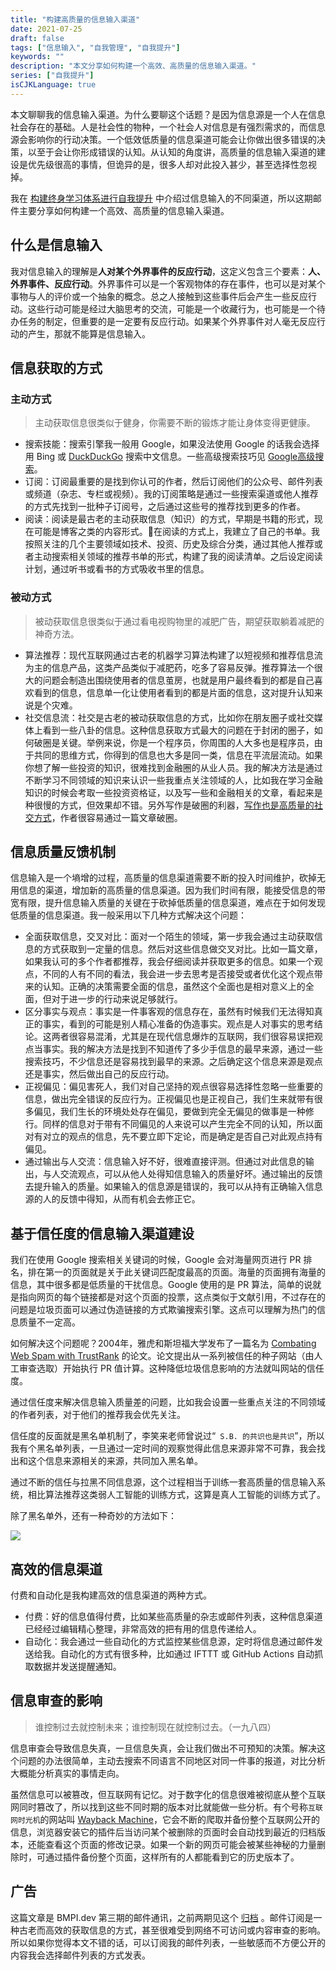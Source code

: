 ```yaml
---
title: "构建高质量的信息输入渠道"
date: 2021-07-25
draft: false
tags: ["信息输入", "自我管理", "自我提升"]
keywords: ""
description: "本文分享如何构建一个高效、高质量的信息输入渠道。"
series: ["自我提升"]
isCJKLanguage: true
---
```


本文聊聊我的信息输入渠道。为什么要聊这个话题？是因为信息源是一个人在信息社会存在的基础。人是社会性的物种，一个社会人对信息是有强烈需求的，而信息源会影响你的行动决策。一个低效低质量的信息渠道可能会让你做出很多错误的决策，以至于会让你形成错误的认知。从认知的角度讲，高质量的信息输入渠道的建设是优先级很高的事情，但诡异的是，很多人却对此投入甚少，甚至选择性忽视掉。

我在 [构建终身学习体系进行自我提升](https://www.bmpi.dev/self/build-personal-knowledge-system/#信息输入的不同渠道介绍) 中介绍过信息输入的不同渠道，所以这期邮件主要分享如何构建一个高效、高质量的信息输入渠道。

## 什么是信息输入

我对信息输入的理解是**人对某个外界事件的反应行动**，这定义包含三个要素：**人、外界事件、反应行动**。外界事件可以是一个客观物体的存在事件，也可以是对某个事物与人的评价或一个抽象的概念。总之人接触到这些事件后会产生一些反应行动。这些行动可能是经过大脑思考的交流，可能是一个收藏行为，也可能是一个待办任务的制定，但重要的是一定要有反应行动。如果某个外界事件对人毫无反应行动的产生，那就不能算是信息输入。

## 信息获取的方式

### 主动方式

> 主动获取信息很类似于健身，你需要不断的锻炼才能让身体变得更健康。

- 搜索技能：搜索引擎我一般用 Google，如果没法使用 Google 的话我会选择用 Bing 或 [DuckDuckGo](https://duckduckgo.com/) 搜索中文信息。一些高级搜索技巧见 [Google高级搜索](https://wiki.bmpi.dev/#Google高级搜索)。
- 订阅：订阅最重要的是找到你认可的作者，然后订阅他们的公众号、邮件列表或频道（杂志、专栏或视频）。我的订阅策略是通过一些搜索渠道或他人推荐的方式先找到一批种子订阅号，之后通过这些号的推荐找到更多的作者。
- 阅读：阅读是最古老的主动获取信息（知识）的方式，早期是书籍的形式，现在可能是博客之类的内容形式。在阅读的方式上，我建立了自己的书单。我按照关注的几个主要领域如技术、投资、历史及综合分类，通过其他人推荐或者主动搜索相关领域的推荐书单的形式，构建了我的阅读清单。之后设定阅读计划，通过听书或看书的方式吸收书里的信息。

### 被动方式

> 被动获取信息很类似于通过看电视购物里的减肥广告，期望获取躺着减肥的神奇方法。

- 算法推荐：现代互联网通过古老的机器学习算法构建了以短视频和推荐信息流为主的信息产品，这类产品类似于减肥药，吃多了容易反弹。推荐算法一个很大的问题会制造出围绕使用者的信息茧房，也就是用户最终看到的都是自己喜欢看到的信息，信息单一化让使用者看到的都是片面的信息，这对提升认知来说是个灾难。
- 社交信息流：社交是古老的被动获取信息的方式，比如你在朋友圈子或社交媒体上看到一些八卦的信息。这种信息获取方式最大的问题在于封闭的圈子，如何破圈是关键。举例来说，你是一个程序员，你周围的人大多也是程序员，由于共同的思维方式，你得到的信息也大多是同一类，信息在平流层流动。如果你想了解一些投资的知识，很难找到金融圈的从业人员。我的解决方法是通过不断学习不同领域的知识来认识一些我重点关注领域的人，比如我在学习金融知识的时候会考取一些投资资格证，以及写一些和金融相关的文章，看起来是种很慢的方式，但效果却不错。另外写作是破圈的利器，[写作也是高质量的社交方式](https://www.bmpi.dev/self/build-personal-knowledge-system/#写作的意义)，作者很容易通过一篇文章破圈。

## 信息质量反馈机制

信息输入是一个墒增的过程，高质量的信息渠道需要不断的投入时间维护，砍掉无用信息的渠道，增加新的高质量的信息渠道。因为我们时间有限，能接受信息的带宽有限，提升信息输入质量的关键在于砍掉低质量的信息渠道，难点在于如何发现低质量的信息渠道。我一般采用以下几种方式解决这个问题：

- 全面获取信息，交叉对比：面对一个陌生的领域，第一步我会通过主动获取信息的方式获取到一定量的信息。然后对这些信息做交叉对比。比如一篇文章，如果我认可的多个作者都推荐，我会仔细阅读并获取更多的信息。如果一个观点，不同的人有不同的看法，我会进一步去思考是否接受或者优化这个观点带来的认知。正确的决策需要全面的信息，虽然这个全面也是相对意义上的全面，但对于进一步的行动来说足够就行。
- 区分事实与观点：事实是一件事客观的信息存在，虽然有时候我们无法得知真正的事实，看到的可能是别人精心准备的伪造事实。观点是人对事实的思考结论。这两者很容易混淆，尤其是在现代信息爆炸的互联网，我们很容易误把观点当事实。我的解决方法是找到不知道传了多少手信息的最早来源，通过一些搜索技巧，不少信息还是容易找到最早的来源。之后确定这个信息来源是观点还是事实，然后做出自己的反应行动。
- 正视偏见：偏见害死人，我们对自己坚持的观点很容易选择性忽略一些重要的信息，做出完全错误的反应行为。正视偏见也是正视自己，我们生来就带有很多偏见，我们生长的环境处处存在偏见，要做到完全无偏见的做事是一种修行。同样的信息对于带有不同偏见的人来说可以产生完全不同的认知，所以面对有对立的观点的信息，先不要立即下定论，而是确定是否自己对此观点持有偏见。
- 通过输出与人交流：信息输入好不好，很难直接评测。但通过对此信息的输出，与人交流观点，可以从他人处得知信息输入的质量好坏。通过输出的反馈去提升输入的质量。如果输入的信息源是错误的，我可以从持有正确输入信息源的人的反馈中得知，从而有机会去修正它。

## 基于信任度的信息输入渠道建设

我们在使用 Google 搜索相关关键词的时候，Google 会对海量网页进行 PR 排名，排在第一的页面就是关于此关键词匹配度最高的页面。海量的页面拥有海量的信息，其中很多都是低质量的干扰信息。Google 使用的是 PR 算法，简单的说就是指向网页的每个链接都是对这个页面的投票，这点类似于文献引用，不过存在的问题是垃圾页面可以通过伪造链接的方式欺骗搜索引擎。这点可以理解为热门的信息质量不一定高。

如何解决这个问题呢？2004年，雅虎和斯坦福大学发布了一篇名为 [Combating Web Spam with TrustRank](https://www.vldb.org/conf/2004/RS15P3.PDF) 的论文。论文提出从一系列被信任的种子网站（由人工审查选取）开始执行 PR 值计算。这种降低垃圾信息影响的方法就叫网站的信任度。

通过信任度来解决信息输入质量差的问题，比如我会设置一些重点关注的不同领域的作者列表，对于他们的推荐我会优先关注。

信任度的反面就是黑名单机制了，李笑来老师曾说过“` S.B. 的共识也是共识`”，所以我有个黑名单列表，一旦通过一定时间的观察觉得此信息来源非常不可靠，我会找出和这个信息来源相关的来源，共同加入黑名单。

通过不断的信任与拉黑不同信息源，这个过程相当于训练一套高质量的信息输入系统，相比算法推荐这类弱人工智能的训练方式，这算是真人工智能的训练方式了。

除了黑名单外，还有一种奇妙的方法如下：

![](https://img.bmpi.dev/4f9ec763-d4c0-2930-a92c-8e1657992165.png)

## 高效的信息渠道

付费和自动化是我构建高效的信息渠道的两种方式。

- 付费：好的信息值得付费，比如某些高质量的杂志或邮件列表，这种信息渠道已经经过编辑精心整理，非常高效的把有用的信息传递给人。
- 自动化：我会通过一些自动化的方式监控某些信息源，定时将信息通过邮件发送给我。自动化的方式有很多种，比如通过 IFTTT 或 GitHub Actions 自动抓取数据并发送提醒通知。

## 信息审查的影响

> 谁控制过去就控制未来；谁控制现在就控制过去。（一九八四）

信息审查会导致信息失真，一旦信息失真，会让我们做出不可预知的决策。解决这个问题的办法很简单，主动去搜索不同语言不同地区对同一件事的报道，对比分析大概能分析真实的事情走向。

虽然信息可以被篡改，但互联网有记忆。对于数字化的信息很难被彻底从整个互联网同时篡改了，所以找到这些不同时期的版本对比就能做一些分析。有个号称`互联网时光机`的网站叫 [Wayback Machine](https://archive.org/web/)，它会不断的爬取并备份整个互联网公开的信息，浏览器安装它的插件后当访问某个被删除的页面时会自动找到最近的归档版本，还能查看这个页面的修改记录。如果一个新的网页可能会被某些神秘的力量删除时，可通过插件备份整个页面，这样所有的人都能看到它的历史版本了。

## 广告

这篇文章是 BMPI.dev 第三期的邮件通讯，之前两期见这个 [归档](https://tinyletter.com/bmpi-dev/archive) 。邮件订阅是一种古老而高效的获取信息的方式，甚至很难受到网络不可访问或内容审查的影响。所以如果你觉得本文不错的话，可以订阅我的邮件列表，一些敏感而不方便公开的内容我会选择邮件列表的方式发表。
